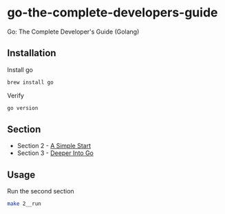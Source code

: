 # go-the-complete-developers-guide

Go: The Complete Developer's Guide (Golang)

## Installation

Install go

```bash
brew install go
```

Verify

```bash
go version
```

## Section

- Section 2 - [A Simple Start](2-a-simple-start/README.md)
- Section 3 - [Deeper Into Go](3-deeper-into-go/README.md)

## Usage

Run the second section

```bash
make 2__run
```
